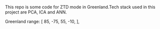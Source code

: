 This repo is some code for ZTD mode in Greenland.Tech stack used in this project are PCA, ICA and ANN.

Greenland range:  [
                85, -75, 55,
                -10,
            ],